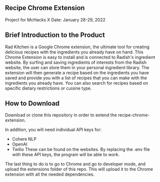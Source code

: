 ## Recipe Chrome Extension
Project for McHacks X
Date: January 28-29, 2022

## Brief Introduction to the Product
Rad Kitchen is a Google Chrome extension, the ultimate tool for creating delicious recipes with the ingredients you already have on hand. This Chrome Extension is easy to install and is connected to Radish's ingredient website. By surfing and saving ingredients of interests from the Radish website, the user can store them in your personal ingredient library. The extension will then generate a recipe based on the ingredients you have saved and provide you with a list of recipes that you can make with the ingredients you already have. You can also search for recipes based on specific dietary restrictions or cuisine type. 

## How to Download
Download or clone this repository in order to extend the recipe-chrome-extension.

In addition, you will need individual API keys for:
- Cohere NLP
- OpenAI
- Twilio
These can be found on the websites. By replacing the .env file with these API keys, the program will be able to work.

The last thing to do is to go to Chrome and go to developer mode, and upload the extensions folder of this repo. This will upload it to the Chrome extension with all the needed dependencies.
